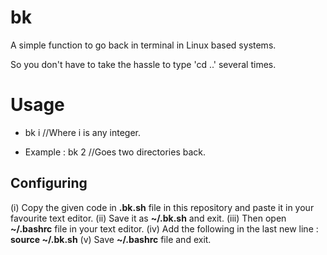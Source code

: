 # bk
 A simple function to go back in terminal in Linux based systems.
 
 So you don't have to take the hassle to type 'cd ..' several times. 

# Usage
 - bk i  //Where i is any integer.   

 - Example : bk 2 //Goes two directories back.  

## Configuring
  (i) Copy the given code in **.bk.sh** file in this repository and paste it in your favourite text editor. 
  (ii) Save it as **~/.bk.sh** and exit. 
  (iii) Then open **~/.bashrc** file in your text editor. 
  (iv) Add the following in the last new line : **source ~/.bk.sh** 
  (v) Save **~/.bashrc** file and exit. 
